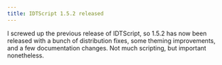 ```yaml
---
title: IDTScript 1.5.2 released
---
```

I screwed up the previous release of IDTScript, so 1.5.2 has now been released with a bunch of distribution fixes, some theming improvements, and a few documentation changes. Not much scripting, but important nonetheless.